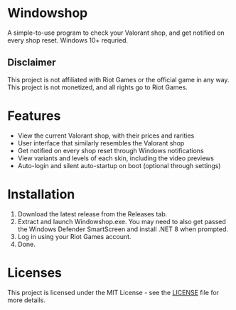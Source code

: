 # Windowshop
 A simple-to-use program to check your Valorant shop, and get notified on every shop reset. Windows 10+ requried.

## Disclaimer
This project is not affiliated with Riot Games or the official game in any way. This project is not monetized, and all rights go to Riot Games.


# Features
- View the current Valorant shop, with their prices and rarities
- User interface that similarly resembles the Valorant shop
- Get notified on every shop reset through Windows notifications
- View variants and levels of each skin, including the video previews
- Auto-login and silent auto-startup on boot (optional through settings)

# Installation
1. Download the latest release from the Releases tab.
2. Extract and launch Windowshop.exe. You may need to also get passed the Windows Defender SmartScreen and install .NET 8 when prompted.
3. Log in using your Riot Games account.
4. Done.


# Licenses
This project is licensed under the MIT License - see the [LICENSE](LICENSE) file for more details.